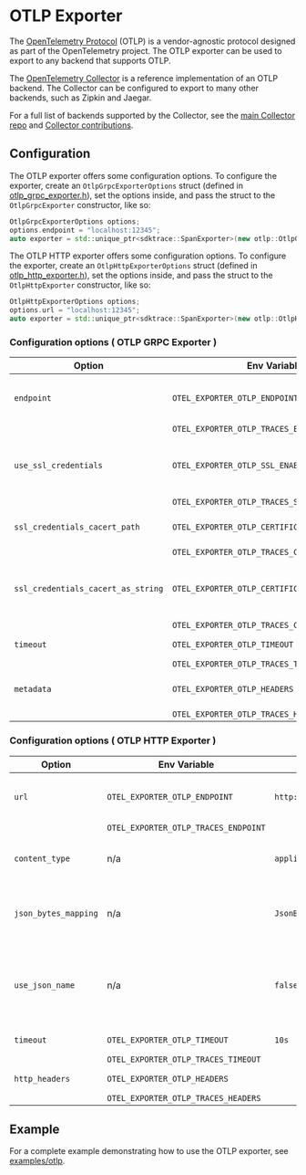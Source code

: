 # OTLP Exporter

The [OpenTelemetry
Protocol](https://github.com/open-telemetry/opentelemetry-specification/blob/main/specification/protocol/README.md)
(OTLP) is a vendor-agnostic protocol designed as part of the OpenTelemetry
project. The OTLP exporter can be used to export to any backend that supports
OTLP.

The [OpenTelemetry
Collector](https://github.com/open-telemetry/opentelemetry-collector) is a
reference implementation of an OTLP backend. The Collector can be configured to
export to many other backends, such as Zipkin and Jaegar.

For a full list of backends supported by the Collector, see the [main Collector
repo](https://github.com/open-telemetry/opentelemetry-collector/tree/main/exporter)
and [Collector
contributions](https://github.com/open-telemetry/opentelemetry-collector-contrib/tree/main/exporter).

## Configuration

The OTLP exporter offers some configuration options. To configure the exporter,
create an `OtlpGrpcExporterOptions` struct (defined in
[otlp_grpc_exporter.h](https://github.com/open-telemetry/opentelemetry-cpp/blob/main/exporters/otlp/include/opentelemetry/exporters/otlp/otlp_grpc_exporter.h)),
set the options inside, and pass the struct to the `OtlpGrpcExporter` constructor,
like so:

```cpp
OtlpGrpcExporterOptions options;
options.endpoint = "localhost:12345";
auto exporter = std::unique_ptr<sdktrace::SpanExporter>(new otlp::OtlpGrpcExporter(options));
```

The OTLP HTTP exporter offers some configuration options. To configure the exporter,
create an `OtlpHttpExporterOptions` struct (defined in
[otlp_http_exporter.h](https://github.com/open-telemetry/opentelemetry-cpp/blob/main/exporters/otlp/include/opentelemetry/exporters/otlp/otlp_http_exporter.h)),
set the options inside, and pass the struct to the `OtlpHttpExporter` constructor,
like so:

```cpp
OtlpHttpExporterOptions options;
options.url = "localhost:12345";
auto exporter = std::unique_ptr<sdktrace::SpanExporter>(new otlp::OtlpHttpExporter(options));
```

### Configuration options ( OTLP GRPC Exporter )

| Option       | Env Variable |Default          |   Description  |
| ------------ |---------------|------------ |----------------|
| `endpoint` | `OTEL_EXPORTER_OTLP_ENDPOINT` | `http://localhost:4317`| The OTLP GRPC endpoint to connect to |
|              |   `OTEL_EXPORTER_OTLP_TRACES_ENDPOINT`  |  | |
| `use_ssl_credentials` | `OTEL_EXPORTER_OTLP_SSL_ENABLE`| `false` | Whether the endpoint is SSL enabled |
|    | `OTEL_EXPORTER_OTLP_TRACES_SSL_ENABLE` | | |
| `ssl_credentials_cacert_path`  |  `OTEL_EXPORTER_OTLP_CERTIFICATE` | `""`  | SSL Certificate file path |
|    | `OTEL_EXPORTER_OTLP_TRACES_CERTIFICATE` | | |
| `ssl_credentials_cacert_as_string` | `OTEL_EXPORTER_OTLP_CERTIFICATE_STRING` | `""`  |   SSL Certifcate as in-memory string |
|  | `OTEL_EXPORTER_OTLP_TRACES_CERTIFICATE_STRING` | | | |
| `timeout`    | `OTEL_EXPORTER_OTLP_TIMEOUT` | `10s` | GRPC deadline |
|              |   `OTEL_EXPORTER_OTLP_TRACES_TIMEOUT`  |  | |
| `metadata`   | `OTEL_EXPORTER_OTLP_HEADERS` |  | Custom metadata for GRPC |
|              |   `OTEL_EXPORTER_OTLP_TRACES_HEADERS`  |  | |

### Configuration options ( OTLP HTTP Exporter )

| Option       | Env Variable |Default          | Description |
| ------------ |-----|------------ |------|
| `url`   | `OTEL_EXPORTER_OTLP_ENDPOINT` | `http://localhost:4317/v1/traces`  | The OTLP HTTP endpoint to connect to |
|              |   `OTEL_EXPORTER_OTLP_TRACES_ENDPOINT`  |  | |
| `content_type` | n/a  | `application/json`  |   Data format used - JSON or Binary |
| `json_bytes_mapping`  |  n/a | `JsonBytesMappingKind::kHexId` | Encoding used for trace_id and span_id |
| `use_json_name` | n/a | `false`  | Whether to use json name of protobuf field to set the key of json |
| `timeout`    | `OTEL_EXPORTER_OTLP_TIMEOUT` | `10s` | http timeout |
|              |   `OTEL_EXPORTER_OTLP_TRACES_TIMEOUT`  |  |
| `http_headers` | `OTEL_EXPORTER_OTLP_HEADERS` |  | http headers |
|              |   `OTEL_EXPORTER_OTLP_TRACES_HEADERS`  |  | |

## Example

For a complete example demonstrating how to use the OTLP exporter, see
[examples/otlp](https://github.com/open-telemetry/opentelemetry-cpp/blob/main/examples/otlp/).
